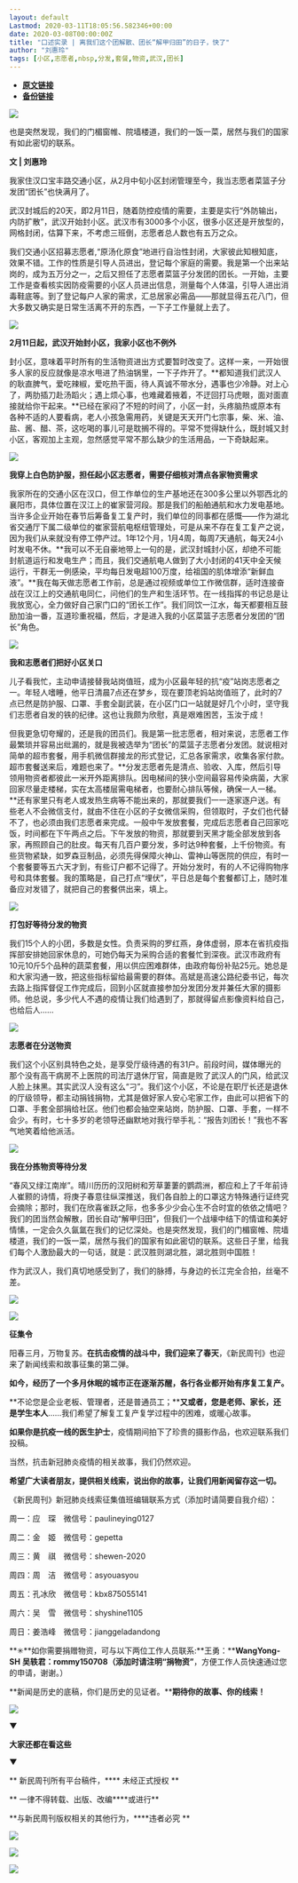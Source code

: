 ```yaml
---
layout: default
Lastmod: 2020-03-11T18:05:56.582346+00:00
date: 2020-03-08T00:00:00Z
title: "口述实录 | 离我们这个团解散、团长“解甲归田”的日子，快了"
author: "刘惠玲"
tags: [小区,志愿者,nbsp,分发,套餐,物资,武汉,团长]
---
```


* [**原文链接**](https://mp.weixin.qq.com/s/z0TitxotSWdK0nKU-6OxnQ)
* [**备份链接**](http://archive.ph/YJJFW)


![](/images/post/4c42c553070db3539d04a7c157f4313d.jpg)

也是突然发现，我们的门楣窗帷、院墙楼道，我们的一饭一菜，居然与我们的国家有如此密切的联系。

**文 | 刘惠玲**

我家住汉口宝丰路交通小区，从2月中旬小区封闭管理至今，我当志愿者菜篮子分发团“团长”也快满月了。

武汉封城后的20天，即2月11日，随着防控疫情的需要，主要是实行“外防输出，内防扩散”，武汉开始封小区。武汉市有3000多个小区，很多小区还是开放型的，网格封闭，估算下来，不考虑三班倒，志愿者总人数也有五万之众。

我们交通小区招募志愿者,“原汤化原食”地进行自治性封闭，大家彼此知根知底，效果不错。工作的性质是引导人员进出，登记每个家庭的需要。我是第一个出来站岗的，成为五万分之一，之后又担任了志愿者菜篮子分发团的团长。一开始，主要工作是查看核实因防疫需要的小区人员进出信息，测量每个人体温，引导人进出消毒鞋底等。到了登记每户人家的需求，汇总居家必需品——那就显得五花八门，但大多数又确实是日常生活离不开的东西，一下子工作量就上去了。

![](/images/post/940cc408b9725c0457a1ba7b0129db08.jpg)

**2月11日起，武汉开始封小区，我家小区也不例外**  

封小区，意味着平时所有的生活物资进出方式要暂时改变了。这样一来，一开始很多人家的反应就像是凉水甩进了热油锅里，一下子炸开了。**都知道我们武汉人的耿直脾气，爱吃辣椒，爱吃热干面，待人真诚不带水分，遇事也少冷静。对上心了，两肋插刀赴汤蹈火；遇上烦心事，也难藏着掖着，不迂回打马虎眼，面对面直接就给你干起来。**已经在家闷了不短的时间了，小区一封，头疼脑热或原本有各种不适的人要看病，老人小孩急需用药，关键是天天开门七宗事，柴、米、油、盐、酱、醋、茶，这吃喝的事儿可是耽搁不得的。平常不觉得缺什么，既封城又封小区，客观加上主观，忽然感觉平常不那么缺少的生活用品，一下奇缺起来。

![](/images/post/bc9af78ca315b4dbbe663b99c60ad5c6.jpg)

**我穿上白色防护服，担任起小区志愿者，需要仔细核对清点各家物资需求**  

我家所在的交通小区在汉口，但工作单位的生产基地还在300多公里以外鄂西北的襄阳市，具体位置在汉江上的崔家营河段。那是我们的船舶通航和水力发电基地。当许多企业开始在春节后筹备复工复产时，我们单位的同事都在感慨——作为湖北省交通厅下属二级单位的崔家营航电枢纽管理处，可是从来不存在复工复产之说，因为我们从来就没有停工停产过。1年12个月，1月4周，每周7天通航，每天24小时发电不休。**我可以不无自豪地带上一句的是，武汉封城封小区，却绝不可能封航道运行和发电生产；而且，我们交通航电人做到了大小封闭的41天中全天候运行，干群无一例感染，平均每日发电超100万度，给祖国的肌体增添“新鲜血液”。**我在每天做志愿者工作前，总是通过视频或单位工作微信群，适时连接奋战在汉江上的交通航电同仁，问他们的生产和生活环节。在一线指挥的书记总是让我放宽心，全力做好自己家门口的“团长工作”。我们同饮一江水，每天都要相互鼓励加油一番，互道珍重祝福，然后，才是进入我的小区菜篮子志愿者分发团的“团长”角色。

![](/images/post/9cc3ea707e9e84df0f16a8080ea78a4f.jpg)

**我和志愿者们把好小区关口**  

儿子看我忙，主动申请接替我站岗值班，成为小区最年轻的抗“疫”站岗志愿者之一。年轻人嗜睡，他平日清晨7点还在梦乡，现在要顶老妈站岗值班了，此时的7点已然是防护服、口罩、手套全副武装，在小区门口一站就是好几个小时，坚守我们志愿者自发的铁的纪律。这也让我颇为欣慰，真是艰难困苦，玉汝于成！

但我更急切夸耀的，还是我的团员们。我是第一批志愿者，相对来说，志愿者工作最繁琐并容易出纰漏的，就是我被选举为“团长”的菜篮子志愿者分发团。就说相对简单的超市套餐，用手机微信群接龙的形式登记，汇总各家需求，收集各家付款。超市套餐送来后，难题也来了。**分发志愿者先是清点、验收、入库，然后引导领用物资者都彼此一米开外距离排队。因电梯间的狭小空间最容易传染病菌，大家回家尽量走楼梯，实在太高楼层需电梯者，也要耐心排队等候，确保一人一梯。**还有家里只有老人或发热生病等不能出来的，那就要我们一一逐家逐户送。有些老人不会微信支付，就由不住在小区的子女微信采购，但领取时，子女们也代替不了，也必须由我们志愿者来完成。一般中午发放套餐，完成后志愿者自己回家吃饭，时间都在下午两点之后。下午发放的物资，那就要到天黑才能全部发放到各家，再照顾自己的肚皮。每天有几百户要分发，多时达9种套餐，上千份物资。有些货物紧缺，如罗森豆制品，必须先得保障火神山、雷神山等医院的供应，有时一个套餐要等五六天才到，有些订户都不记得了。开始分发时，有的人不记得购物序号和具体套餐。我的策略是，自己打点“埋伏”，平日总是每个套餐都订上，随时准备应对发错了，就把自己的套餐供出来，填上。

![](/images/post/f593739f58d2eadc7c882b2ec9cd2639.jpg)

**打包好等待分发的物资**  

我们15个人的小团，多数是女性。负责采购的罗红燕，身体虚弱，原本在省抗疫指挥部安排她回家休息的，可她仍每天为采购合适的套餐忙到深夜。武汉市政府有10元10斤5个品种的蔬菜套餐，用以供应困难群体，由政府每份补贴25元。她总是和大家沟通一致，把这些指标留给最需要的群体。高斌是高速公路纪委书记，每次去路上指挥督促工作完成后，回到小区就直接参加分发团分发并兼任大家的摄影师。他总说，多少代人不遇的疫情让我们给遇到了，那就得留点影像资料给自己，也给后人……

![](/images/post/31842be3bf221cc6dcb329d9a7f050da.jpg)

**志愿者在分送物资**  

我们这个小区别具特色之处，是享受厅级待遇的有31户。前段时间，媒体曝光的那个没有高干病房不上医院的司法厅退休厅官，简直是败了武汉人的门风，给武汉人脸上抹黑。其实武汉人没有这么“刁”。我们这个小区，不论是在职厅长还是退休的厅级领导，都主动捐钱捐物，尤其是做好家人安心宅家工作，由此可以把省下的口罩、手套全部捐给社区。他们也都会抽空来站岗，防护服、口罩、手套，一样不会少。有时，七十多岁的老领导还幽默地对我行举手礼：“报告刘团长！”我也不客气地笑着给他派活。

![](/images/post/e5f8b544c91656bf40b761bc5e5b4810.jpg)

**我在分拣物资等待分发**  

“春风又绿江南岸”。晴川历历的汉阳树和芳草萋萋的鹦鹉洲，都应和上了千年前诗人崔颢的诗情，将庚子春意往纵深推送，我们各自脸上的口罩这方特殊通行证终究会摘除；那时，我们在欣喜雀跃之际，也多多少少会心生不合时宜的依依之情吧？我们的团当然会解散，团长自动“解甲归田”，但我们一个战壕中结下的情谊和美好情愫，一定会久久氤氲在我们的记忆深处。也是突然发现，我们的门楣窗帷、院墙楼道，我们的一饭一菜，居然与我们的国家有如此密切的联系。这些日子里，给我们每个人激励最大的一句话，就是：武汉胜则湖北胜，湖北胜则中国胜！

作为武汉人，我们真切地感受到了，我们的脉搏，与身边的长江完全合拍，丝毫不差。

![](/images/post/06cc1f794a5f188c5b4e171881499f34.jpg)

![](/images/post/3397bbdf9853726ded83d37bf6ea4d7e.jpg)

**征集令**

阳春三月，万物复苏。**在抗击疫情的战斗中，我们迎来了春天**，《新民周刊》也迎来了新闻线索和故事征集的第二弹。

**如今，经历了一个多月休眠的城市正在逐渐苏醒，各行各业都开始有序复工复产。**

**不论您是企业老板、管理者，还是普通员工；****又或者，您是老师、家长，还是学生本人**……我们希望了解复工复产复学过程中的困难，或暖心故事。

**如果你是抗疫一线的医生护士**，疫情期间拍下了珍贵的摄影作品，也欢迎联系我们投稿。

当然，抗击新冠肺炎疫情的相关故事，我们仍然欢迎。

**希望广大读者朋友，提供相关线索，说出你的故事，让我们用新闻留存这一切。**

《新民周刊》新冠肺炎线索征集值班编辑联系方式（添加时请简要自我介绍）：

周一：应　琛　微信号：paulineying0127

周二：金　姬　微信号：gepetta

周三：黄　祺　微信号：shewen-2020

周四：周　洁　微信号：asyouasyou

周五：孔冰欣　微信号：kbx875055141

周六：吴　雪　微信号：shyshine1105

周日：姜浩峰　微信号：jianggeladandong

**✳**如你需要捐赠物资，可与以下两位工作人员联系:**王勇：****WangYong-SH** **吴轶君：****rommy150708**（添加时请注明**“捐物资”**，方便工作人员快速通过您的申请，谢谢。）

**新闻是历史的底稿，你们是历史的见证者。****期待你的故事、你的线索！**

![](/images/post/1f5d8391583e261a286fb4c68551cf83.jpg)

▼

**大家还都在看这些**

▼

** 新民周刊所有平台稿件，**** 未经正式授权 **

** 一律不得转载、出版、改编****或进行**

**与新民周刊版权相关的其他行为，****违者必究 **

![](/images/post/d6fc406adbd37295eefd7184c1784d51.jpg)

![](/images/post/86c1330f14abdce952481552adbf46f1.jpg)

![](/images/post/7189cb3024e585361d9767eb293479cd.jpg)

